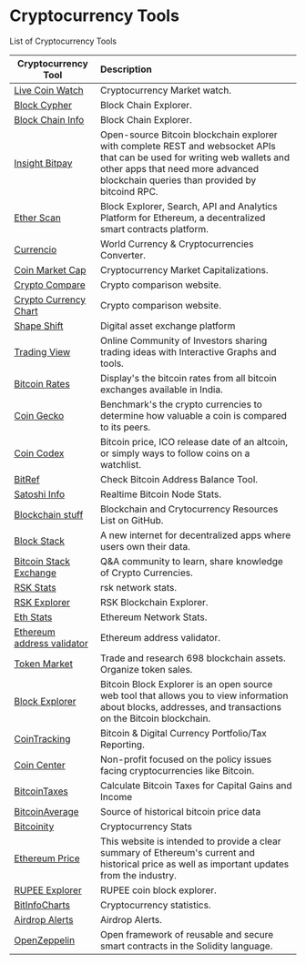 # Cryptocurrency Tools

List of Cryptocurrency Tools

| Cryptocurrency Tool	|      Description     	|
|----------	|:------	|
|<a href="https://www.livecoinwatch.com/" target="_blank" >Live Coin Watch</a>|Cryptocurrency Market watch.|
|<a href="https://live.blockcypher.com/" target="_blank" >Block Cypher</a>|Block Chain Explorer.|
|<a href="https://blockchain.info/" target="_blank" >Block Chain Info</a>|Block Chain Explorer.|
|<a href="https://insight.bitpay.com/" target="_blank" >Insight Bitpay</a>|Open-source Bitcoin blockchain explorer with complete REST and websocket APIs that can be used for writing web wallets and other apps that need more advanced blockchain queries than provided by bitcoind RPC.|
|<a href="https://etherscan.io/" target="_blank" >Ether Scan</a>|Block Explorer, Search, API and Analytics Platform for Ethereum, a decentralized smart contracts platform.|
|<a href="https://currencio.co/" target="_blank" >Currencio</a>|World Currency & Cryptocurrencies Converter.|
|<a href="https://coinmarketcap.com/" target="_blank" >Coin Market Cap</a>|Cryptocurrency Market Capitalizations.|
|<a href="https://www.cryptocompare.com/" target="_blank" >Crypto Compare</a>|Crypto comparison website.|
|<a href="http://www.cryptocurrencychart.com/" target="_blank" >Crypto Currency Chart</a>|Crypto comparison website.|
|<a href="https://shapeshift.io/#/coins" target="_blank" >Shape Shift</a>|Digital asset exchange platform|
|<a href="https://www.tradingview.com/" target="_blank" >Trading View</a>|Online Community of Investors sharing trading ideas with Interactive Graphs and tools.|
|<a href="http://www.bitcoinrates.in/" target="_blank" >Bitcoin Rates</a>|Display's the bitcoin rates from all bitcoin exchanges available in India.|
|<a href="https://www.coingecko.com/en" target="_blank" >Coin Gecko</a>|Benchmark's the crypto currencies to determine how valuable a coin is compared to its peers.|
|<a href="https://coincodex.com/" target="_blank" >Coin Codex</a>|Bitcoin price, ICO release date of an altcoin, or simply ways to follow coins on a watchlist.|
|<a href="https://bitref.com/" target="_blank" >BitRef</a>|Check Bitcoin Address Balance Tool.|
|<a href="http://statoshi.info/" target="_blank" >Satoshi Info</a>|Realtime Bitcoin Node Stats.|
|<a href="https://github.com/Xel/Blockchain-stuff" target="_blank" >Blockchain stuff</a>|Blockchain and Crytocurrency Resources List on GitHub.|
|<a href="https://blockstack.org/" target="_blank" >Block Stack</a>|A new internet for decentralized apps where users own their data.|
|<a href="https://bitcoin.stackexchange.com/" target="_blank" >Bitcoin Stack Exchange</a>|Q&A community to learn, share knowledge of Crypto Currencies.|
|<a href="https://stats.rsk.co/" target="_blank" >RSK Stats</a>|rsk network stats.|
|<a href="https://explorer.rsk.co/home" target="_blank" >RSK Explorer</a>|RSK Blockchain Explorer.|
|<a href="https://ethstats.net/" target="_blank" >Eth Stats</a>|Ethereum Network Stats.|
|<a href="https://tokenmarket.net/ethereum-address-validator" target="_blank" >Ethereum address validator</a>|Ethereum address validator.|
|<a href="https://tokenmarket.net/" target="_blank" >Token Market</a>|Trade and research 698 blockchain assets. Organize token sales.|
|<a href="https://blockexplorer.com/" target="_blank" >Block Explorer</a>|Bitcoin Block Explorer is an open source web tool that allows you to view information about blocks, addresses, and transactions on the Bitcoin blockchain.|
|<a href="https://cointracking.info/" target="_blank" >CoinTracking</a>|Bitcoin & Digital Currency Portfolio/Tax Reporting.|
|<a href="https://coincenter.org/" target="_blank" >Coin Center</a>|Non-profit focused on the policy issues facing cryptocurrencies like Bitcoin.|
|<a href="https://bitcoin.tax/" target="_blank" >BitcoinTaxes</a>|Calculate Bitcoin Taxes for Capital Gains and Income|
|<a href="https://bitcoinaverage.com/" target="_blank" >BitcoinAverage</a>|Source of historical bitcoin price data|
|<a href="https://data.bitcoinity.org/markets/volume/30d?c=e&t=b" target="_blank" >Bitcoinity</a>|Cryptocurrency Stats|
|<a href="https://ethereumprice.org/" target="_blank" >Ethereum Price</a>|This website is intended to provide a clear summary of Ethereum's current and historical price as well as important updates from the industry.|
|<a href="http://rupexplorer.com/" target="_blank" >RUPEE Explorer</a>|RUPEE coin block explorer.|
|<a href="https://bitinfocharts.com/" target="_blank" >BitInfoCharts</a>|Cryptocurrency statistics.|
|<a href="https://airdropalert.com/" target="_blank" >Airdrop Alerts</a>|Airdrop Alerts.|
|<a href="https://openzeppelin.org/" target="_blank" >OpenZeppelin</a>|Open framework of reusable and secure smart contracts in the Solidity language.|
